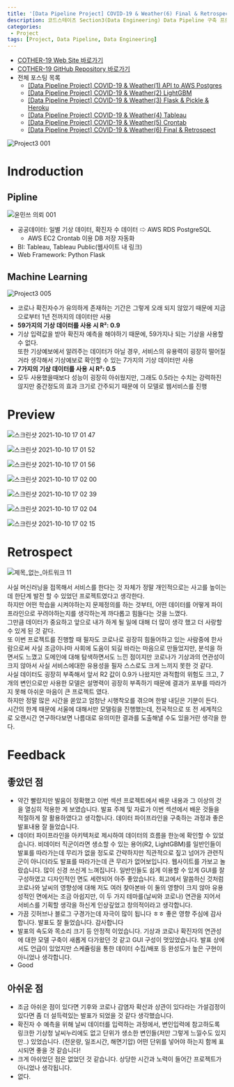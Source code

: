 ```yaml
---
title: '[Data Pipeline Project] COVID-19 & Weather(6) Final & Retrospect'
description: 코드스테이츠 Section3(Data Engineering) Data Pipeline 구축 프로젝트 최종 완성. 서비스 소개 및 회고
categories:
 - Project
tags: [Project, Data Pipeline, Data Engineering]
---
```


- [COTHER-19 Web Site 바로가기](https://cother.herokuapp.com/)
- [COTHER-19 GitHub Repository 바로가기](https://github.com/6mini/CO-THER-19)
- 전체 포스팅 목록
    - [[Data Pipeline Project] COVID-19 & Weather(1) API to AWS Postgres](https://6mini.github.io/project/2021/10/06/Cother/)
    - [[Data Pipeline Project] COVID-19 & Weather(2) LightGBM](https://6mini.github.io/project/2021/10/07/Cother2/)
    - [[Data Pipeline Project] COVID-19 & Weather(3) Flask & Pickle & Heroku](https://6mini.github.io/project/2021/10/08/Cother3/)
    - [[Data Pipeline Project] COVID-19 & Weather(4) Tableau](https://6mini.github.io/project/2021/10/09/Cother4/)
    - [[Data Pipeline Project] COVID-19 & Weather(5) Crontab](https://6mini.github.io/project/2021/10/10/Cother5/)
    - [[Data Pipeline Project] COVID-19 & Weather(6) Final & Retrospect](https://6mini.github.io/project/2021/10/11/Cother6/)

![Project3 001](https://user-images.githubusercontent.com/79494088/136796271-f4a3aff3-a3a3-4137-a4b0-857faa3628a7.jpeg)

# Indroduction

## Pipline

![윤민쓰 의뢰 001](https://user-images.githubusercontent.com/79494088/143800098-30dd0c0f-d9b1-4ae5-8480-50aa45499c23.png)

- 공공데이터: 일별 기상 데이터, 확진자 수 데이터 ⇨ AWS RDS PostgreSQL
  - AWS EC2 Crontab 이용 DB 저장 자동화
- BI: Tableau, Tableau Public(웹사이트 내 링크)
- Web Framework: Python Flask

## Machine Learning

![Project3 005](https://user-images.githubusercontent.com/79494088/136805363-a15f4472-06a5-477e-974e-ae885104ab83.jpeg)

- 코로나 확진자수가 유의하게 존재하는 기간은 그렇게 오래 되지 않았기 때문에 지금으로부터 1년 전까지의 데이터만 사용
- **59가지의 기상 데이터를 사용 시 R²: 0.9**
- 기상 입력값을 받아 확진자 예측을 해야하기 때문에, 59가지나 되는 기상을 사용할 수 없다.<br>
또한 기상예보에서 알려주는 데이터가 아닐 경우, 서비스의 유용력이 굉장히 떨어질거라 생각해서 기상예보로 확인할 수 있는 7가지의 기상 데이터만 사용
- **7가지의 기상 데이터를 사용 시 R²: 0.5**
- 모두 사용했을때보다 성능이 굉장히 아쉬웠지만, 그래도 0.5라는 수치는 강력하진 않지만 중간정도의 효과 크기로 간주되기 때문에 이 모델로 웹서비스를 진행

# Preview

![스크린샷 2021-10-10 17 01 47](https://user-images.githubusercontent.com/79494088/136687686-18ce64f4-830a-48d4-9b0e-363a268cb73b.png)

![스크린샷 2021-10-10 17 01 52](https://user-images.githubusercontent.com/79494088/136687688-44ec1016-8fe2-4e31-9360-8b19317a687f.png)

![스크린샷 2021-10-10 17 01 56](https://user-images.githubusercontent.com/79494088/136687689-805cfc62-c2b5-40f3-a003-788da1f9a72a.png)

![스크린샷 2021-10-10 17 02 00](https://user-images.githubusercontent.com/79494088/136687690-9bd3959c-c555-47c9-876a-00453c3c1d99.png)

![스크린샷 2021-10-10 17 02 39](https://user-images.githubusercontent.com/79494088/136687682-c965ca54-b4e1-4007-8765-ff405fd5b545.png)

![스크린샷 2021-10-10 17 02 04](https://user-images.githubusercontent.com/79494088/136687692-caf45609-fef4-4118-98b4-3d591860cb9f.png)

![스크린샷 2021-10-10 17 02 15](https://user-images.githubusercontent.com/79494088/136687693-29019123-c5b8-4682-8954-cca5caca2910.png)


# Retrospect

![제목_없는_아트워크 11](https://user-images.githubusercontent.com/79494088/136816763-d14273ad-c228-43ba-8176-76ccb606e546.png)

사실 머신러닝을 접목해서 서비스를 한다는 것 자체가 정말 개인적으로는 사고를 높이는데 한단계 발전 할 수 있었던 프로젝트였다고 생각한다.<br>
하지만 어떤 학습을 시켜야하는지 문제정의를 하는 것부터, 어떤 데이터를 어떻게 파이프라인으로 꾸려야하는지를 생각하는게 까다롭고 힘들다는 것을 느꼈다.<br>
그만큼 데이터가 중요하고 앞으로 내가 하게 될 일에 대해 더 많이 생각 했고 더 사랑할 수 있게 된 것 같다.<br>
또 이번 프로젝트를 진행할 때 필자도 코로나로 굉장히 힘들어하고 있는 사람중에 한사람으로써 사실 조금이나마 사회에 도움이 되길 바라는 마음으로 만들었지만, 분석을 하면서도 느꼈고 도메인에 대해 탐색하면서도 느낀 점이지만 코로나가 기상과의 연관성이 크지 않아서 사실 서비스에대한 유용성을 필자 스스로도 크게 느끼지 못한 것 같다.<br>
사실 데이터도 굉장히 부족해서 앞서 R2 값이 0.9가 나왔지만 과적합의 위험도 크고, 7개의 변인으로만 사용한 모델은 설명력이 굉장히 부족하기 때문에 결과가 포부를 따라가지 못해 아쉬운 마음이 큰 프로젝트 였다.<br>
하지만 정말 많은 시간을 쏟았고 엄청난 시행착오를 겪으며 한발 내딛은 기분이 든다.<br>
시간의 한계 때문에 서울에 대해서만 모델링을 진행했는데, 전국적으로 또 전 세계적으로 오랜시간 연구하다보면 나름대로 유의미한 결과를 도출해낼 수도 있을거란 생각을 한다.

# Feedback

## 좋았던 점
- 약간 빨랐지만 발음이 정확했고 이번 섹션 프로젝트에서 배운 내용과 그 이상의 것을 열심히 적용한 게 보였습니다. 발표 주제 및 자료가 이번 섹션에서 배운 것들을 적절하게 잘 활용하였다고 생각합니다. 데이터 파이프라인을 구축하는 과정과 좋은 발표내용 잘 들었습니다.
- 데이터 파이프라인을 아키텍처로 제시하여 데이터의 흐름을 한눈에 확인할 수 있었습니다. 비데이터 직군이라면 생소할 수 있는 용어(R2, LightGBM)를 일반인들이 발표를 따라가는데 무리가 없을 정도로 간략하지만 직관적으로 짚고 넘어가 관련직군이 아니더라도 발표를 따라가는데 큰 무리가 없어보입니다. 웹사이트를 가보고 놀랐습니다. 많이 신경 쓰신게 느껴집니다. 일반인들도 쉽게 이용할 수 있게 GUI를 잘 구성하였고 디자인적인 면도 세련되어 아주 좋았습니다. 회고에서 말씀하신 것처럼 코로나와 날씨의 영향성에 대해 저도 여러 찾아본바 이 둘의 영향이 크지 않아 유용성적인 면에서는 조금 아쉽지만, 이 두 가지 테마를(날씨와 코로나) 연관을 지어서 서비스를 기획할 생각을 하신게 인상깊었고 창의적이라고 생각합니다.
- 가끔 깃허브나 블로그 구경가는데 자극이 많이 됩니다 ㅎㅎ 좋은 영향 주심에 감사합니다. 발표도 잘 들었습니다. 감사합니다
- 발표의 속도와 목소리 크기 등 안정적 이었습니다. 기상과 코로나 확진자의 연관성에 대한 모델 구축이 새롭게 다가왔던 것 같고 GUI 구성이 멋있었습니다. 발표 상에서도 언급이 있었지만 스케쥴링을 통한 데이터 수집/배포 등 완성도가 높은 구현이 아니었나 생각합니다.
- Good

## 아쉬운 점
- 조금 아쉬운 점이 있다면 기후와 코로나 감염자 확산과 상관이 있다라는 가설검정이 있다면 좀 더 설득력있는 발표가 되었을 것 같다 생각했습니다.
- 확진자 수 예측을 위해 날씨 데이터를 입력하는 과정에서, 변인입력에 참고하도록 링크한 기상청 날씨누리에도 없고 단위가 생소한 변인들(저만 그렇게 느낄수도 있지만..) 있었습니다. (전운량, 일조시간, 해면기압) 어떤 단위를 넣어야 하는지 함께 표시되면 좋을 것 같습니다!
- 크게 아쉬었던 점은 없었던 것 같습니다. 상당한 시간과 노력이 들어간 프로젝트가 아니었나 생각됩니다.
- 없다.